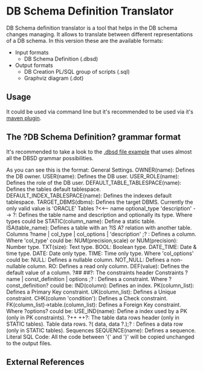DB Schema Definition Translator
===============================

DB Schema definition translator is a tool that helps in the DB schema changes managing.
It allows to translate between different representations of a DB schema.
In this version these are the available formats:

* Input formats
  * DB Schema Definition (.dbsd)
* Output formats
  * DB Creation PL/SQL group of scripts (.sql)
  * Graphviz diagram (.dot)


Usage
-----

It could be used via command line but it's recommended to be used via it's [maven plugin][1].


The ?DB Schema Definition? grammar format
-----------------------------------------
It's recommended to take a look to the [.dbsd file example][2] that uses almost all the DBSD grammar possibilities.

As you can see this is the format:
General Settings.
OWNER(name): Defines the DB owner.
USER(name): Defines the DB user.
USER_ROLE(name): Defines the role of the DB user.
DEFAULT_TABLE_TABLESPACE(name): Defines the tables default tablespace.
DEFAULT_INDEX_TABLESPACE(name): Defines the indexes default tablespace.
TARGET_DBMS(dbms): Defines the target DBMS. Currently the only valid value is 'ORACLE'
Tables
?<<-- name optional_type 'description' --> ?: Defines the table name and description and optionally its type.
Where types could be
STATIC(column_name): Define a static table.
ISA(table_name): Defines a table with an ?IS A? relation with another table.
Columns
?name | col_type | col_options | 'description' ;? : Defines a column.
Where 'col_type' could be:
NUM(precision,scale) or NUM(precision): Number type.
TXT(size): Text type.
BOOL: Boolean type.
DATE_TIME: Date & time type.
DATE: Date only type.
TIME: Time only type.
Where 'col_options' could be:
NULL: Defines a nullable column.
NOT_NULL: Defines a non-nullable column.
RO: Defines a read only column.
DEF(value): Defines the default value of a column.
?##     ##?: The constraints header
Constraints
?name | const_definition | options ;? : Defines a constraint.
Where ?const_definition? could be:
IND(column): Defines an index.
PK(column_list): Defines a Primary Key constraint.
UK(column_list): Defines a Unique constraint.
CHK(column 'condition'): Defines a Check constraint.
FK(column_list)->table.(column_list): Defines a Foreign Key constraint.
Where ?options? could be:
USE_IND(name): Define a index used by a PK (only in PK constraints).
?++     ++?: The table data rows header (only in STATIC tables).
Table data rows.
?( data, data ?.);? : Defines a data row (only in STATIC tables).
Sequences
SEQUENCE(name): Defines a sequence.
Literal SQL Code: All the code between '{' and '}' will be copied unchanged to the output files.


External References
--------------------
[1]: https://github.com/ryoppei/db-schema-definition-translator-maven-plugin  "DB Schema Definition Translator Maven Plugin"
[2]: https://github.com/ryoppei/db-schema-definition-translator/blob/master/src/test/resources/testInput.dbsd ".dbsd File Example"